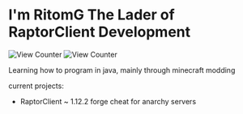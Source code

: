 # I'm RitomG The Lader of RaptorClient Development
<img src="https://komarev.com/ghpvc/?username=RitomG&style=flat-square" alt="View Counter"/>
<img src="https://komarev.com/ghpvc/?username=RaptorClientDevelopment&style=flat-square" alt="View Counter"/>

Learning how to program in java, mainly through minecraft modding

current projects:

- RaptorClient ~ 1.12.2 forge cheat for anarchy servers

